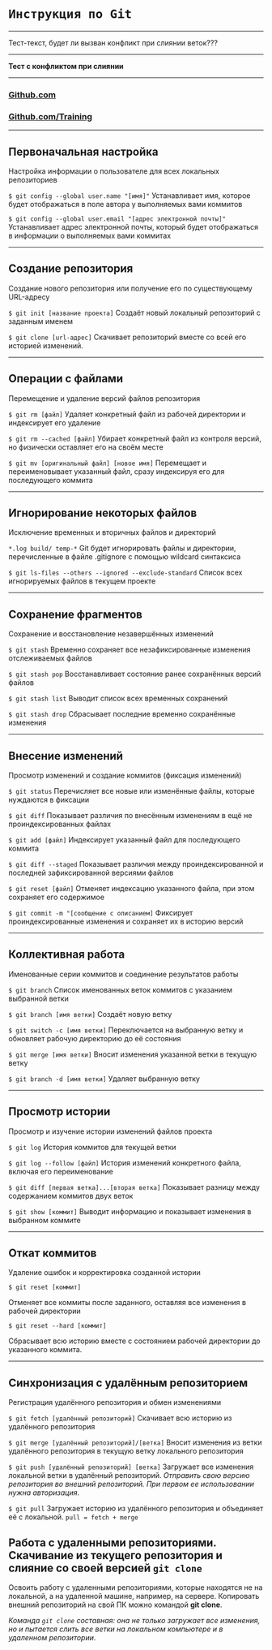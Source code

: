 # **`Инструкция по Git`**
---

Тест-текст, будет ли вызван конфликт при слиянии веток???

---
**Тест с конфликтом при слиянии**

---
### [Github.com](https://githubtraining.github.io/training-manual/#/01_getting_ready_for_class)

### [Github.com/Training](https://github.com/githubtraining/training-manual)
---
## **Первоначальная настройка**
Настройка информации о пользователе для всех локальных репозиториев

`$ git config --global user.name "[имя]"`
Устанавливает имя, которое будет отображаться в поле автора у выполняемых вами коммитов

`$ git config --global user.email "[адрес электронной почты]"`
Устанавливает адрес электронной почты, который будет отображаться в информации о выполняемых вами коммитах

---
## **Создание репозитория**
Создание нового репозитория или получение его по существующему URL-адресу

`$ git init [название проекта]`
Создаёт новый локальный репозиторий с заданным именем

`$ git clone [url-адрес]`
Скачивает репозиторий вместе со всей его историей изменений.

---
## **Операции с файлами**
Перемещение и удаление версий файлов репозитория

`$ git rm [файл]`
Удаляет конкретный файл из рабочей директории и индексирует его удаление

`$ git rm --cached [файл]`
Убирает конкретный файл из контроля версий, но физически оставляет его на своём месте

`$ git mv [оригинальный файл] [новое имя]`
Перемещает и переименовывает указанный файл, сразу индексируя его для последующего коммита

---
## **Игнорирование некоторых файлов**
Исключение временных и вторичных файлов и директорий

`*.log
build/
temp-*`
Git будет игнорировать файлы и директории, перечисленные в файле .gitignore с помощью wildcard синтаксиса

`$ git ls-files --others --ignored --exclude-standard`
Список всех игнорируемых файлов в текущем проекте

----
## **Сохранение фрагментов**
Сохранение и восстановление незавершённых изменений

`$ git stash`
Временно сохраняет все незафиксированные изменения отслеживаемых файлов

`$ git stash pop`
Восстанавливает состояние ранее сохранённых версий файлов

`$ git stash list`
Выводит список всех временных сохранений

`$ git stash drop`
Сбрасывает последние временно сохранённыe изменения

----
## **Внесение изменений**
Просмотр изменений и создание коммитов (фиксация изменений)

`$ git status`
Перечисляет все новые или изменённые файлы, которые нуждаются в фиксации

`$ git diff`
Показывает различия по внесённым изменениям в ещё не проиндексированных файлах

`$ git add [файл]`
Индексирует указанный файл для последующего коммита

`$ git diff --staged`
Показывает различия между проиндексированной и последней зафиксированной версиями файлов

`$ git reset [файл]`
Отменяет индексацию указанного файла, при этом сохраняет его содержимое

`$ git commit -m "[сообщение с описанием]` Фиксирует проиндексированные изменения и сохраняет их в историю версий

----
## **Коллективная работа**
Именованные серии коммитов и соединение результатов работы

`$ git branch`
Список именованных веток коммитов с указанием выбранной ветки

`$ git branch [имя ветки]`
Создаёт новую ветку

`$ git switch -c [имя ветки]`
Переключается на выбранную ветку и обновляет рабочую директорию до её состояния

`$ git merge [имя ветки]`
Вносит изменения указанной ветки в текущую ветку

`$ git branch -d [имя ветки]`
Удаляет выбранную ветку

----
## **Просмотр истории**
Просмотр и изучение истории изменений файлов проекта

`$ git log`
История коммитов для текущей ветки

`$ git log --follow [файл]`
История изменений конкретного файла, включая его переименование

`$ git diff [первая ветка]...[вторая ветка]`
Показывает разницу между содержанием коммитов двух веток

`$ git show [коммит]`
Выводит информацию и показывает изменения в выбранном коммите

----
## **Откат коммитов**
Удаление ошибок и корректировка созданной истории

`$ git reset [коммит]`

Отменяет все коммиты после заданного, оставляя все изменения в рабочей директории

`$ git reset --hard [коммит]`

Сбрасывает всю историю вместе с состоянием рабочей директории до указанного коммита.

----
## **Синхронизация с удалённым репозиторием**
Регистрация удалённого репозитория и обмен изменениями

`$ git fetch [удалённый репозиторий]`
Скачивает всю историю из удалённого репозитория

`$ git merge [удалённый репозиторий]/[ветка]`
Вносит изменения из ветки удалённого репозитория в текущую ветку локального репозитория

`$ git push [удалённый репозиторий] [ветка]`
Загружает все изменения локальной ветки в удалённый репозиторий. *Отправить свою версию репозитория во внешний репозиторий. При первом ее использовании нужна авторизация*.

`$ git pull`
Загружает историю из удалённого репозитория и объединяет её с локальной. `pull = fetch + merge`

## Работа с удаленными репозиториями. Скачивание из текущего репозитория и слияние со своей версией `git clone`
Освоить работу с удаленными репозиториями, которые находятся не на локальной, а на удаленной машине, например, на сервере.
Копировать внешний репозиторий на свой ПК можно командой **git clone**.

*Команда `git clone` составная: она не только
загружает все изменения, но и пытается слить 
все ветки на локальном компьютере и в
удаленном репозитории*.
